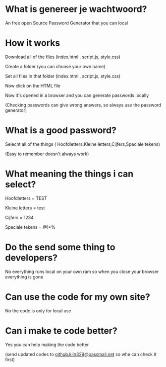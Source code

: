 # What is genereer je wachtwoord?
An free open Source Password Generator that you can local 
# How it works
Download all of the files (index.html , script.js, style.css)

Create a folder (you can choose your own name)

Set all files in that folder  (index.html , script.js, style.css)

Now click on the HTML file

Now it's opened in a browser and you can generate passwords locally

(Checking passwords can give wrong answers, so always use the password generator)

# What is a good password?
Selecht all of the things ( Hoofdletters,Kleine letters,Cijfers,Speciale tekens)

(Easy to remember doesn't always work)
# What meaning the things i can select?
Hoofdletters = TEST

Kleine letters = test

Cijfers = 1234

Speciale tekens = @!*%

# Do the send some thing to developers?
No everything runs local on your own ram so when you close your browser everything is gone
# Can use the code for my own site?
No the code is only for local use

# Can i make te code better?
Yes you can help making the code better 

(send updated codes to github.kiln329@passmail.net so whe can check it first)



